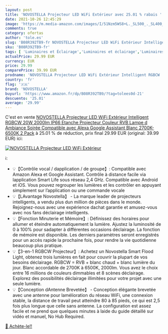 ```yaml
---
layout: post
title: 'NOVOSTELLA Projecteur LED WiFi Extérieur avec 25.01 % rabais '
date: 2021-10-26 12:45:29
image: 'https://m.media-amazon.com/images/I/51Nzm5WS8+L._SL500_._SL400_.jpg'
comments: true
category: ofertas
author: 'tole.es'
slug: 'B08R392TB9-fr NOVOSTELLA Projecteur LED WiFi Extérieur Intelligent RGBCW...'
sku: 'B08R392TB9-fr'
tags: [ 'Luminaires et Éclairage','Luminaires et éclairage','Luminaires extérieur','novostella','Éclairage pour terrasse et patio', ]
actualPrice: 29.99 EUR
currency: EUR
price: 29.99
comparePrice: 39.99 EUR
prodname: 'NOVOSTELLA Projecteur LED WiFi Extérieur Intelligent RGBCW   20W  2000lm IP66 Etanche  Projecteur Couleur RVB Lampe d Ambiance Soirée Compatible avec Alexa Google Assistant  Blanc 2700K-6500K  2 Pack'
country: 'fr'
flag: '🇫🇷'
brand: 'NOVOSTELLA'
buyurl: 'https://www.amazon.fr/dp/B08R392TB9/?tag=tolees0d-21'
descuento: '25.01'
average: '29.99'
---
```


C'est en vente [NOVOSTELLA Projecteur LED WiFi Extérieur Intelligent RGBCW   20W  2000lm IP66 Etanche  Projecteur Couleur RVB Lampe d Ambiance Soirée Compatible avec Alexa Google Assistant  Blanc 2700K-6500K  2 Pack](https://www.amazon.fr/dp/B08R392TB9/?tag=tolees0d-21)  à  25.01 % de réduction, prix final  29.99 EUR (original: 39.99 EUR) ici:

[![NOVOSTELLA Projecteur LED WiFi Extérieur](https://m.media-amazon.com/images/I/51Nzm5WS8+L._SL500_._SL400_.jpg)](https://www.amazon.fr/dp/B08R392TB9/?tag=tolees0d-21)

ℹ️:

- 💡【Contrôle vocal / dapplication / de groupe】: Compatible avec Amazon Alexa et Google Assistant. Contrôle à distance facile via lapplication Smart Life sous réseau 2,4 GHz. Compatible avec Android et iOS. Vous pouvez regrouper les lumières et les contrôler en appuyant simplement sur l’application ou une commande vocale
- 💡【LAvantage Novostella】 - La marque leader de projecteurs intelligents, a vendu plus dun million de pièces dans le monde. Rejoignez-nous avec une expérience dachat garantie et amusez-vous avec nos fans déclairage intelligents.
- 💡【Fonction Minuterie et Mémoire】: Définissez des horaires pour allumer et éteindre automatiquement la lumière. Ajustez la luminosité de 0 à 100% pour sadapter à différentes occasions déclairage. La fonction de mémoire est disponible. Les derniers paramètres seront enregistrés pour un accès rapide la prochaine fois, pour rendre la vie quotidienne beaucoup plus pratique.
- 💡【3-en-1 RGBCW Projecteur】: Achetez un Novostella Smart Flood Light, obtenez trois lumières en fait pour couvrir la plupart de vos besoins déclairage. RGBCW = RVB + blanc chaud + blanc lumière du jour. Blanc accordable de 2700K à 6500K, 2000lm. Vous avez le choix entre 16 millions de couleurs dimmables et 8 scènes déclairage. Explorez des possibilités déclairage illimitées pour votre projet avec une seule lumière.
- 💡【Conception dAntenne Brevetée】 - Conception élégante brevetée avec une antenne pour lamélioration du réseau WiFi, une connexion stable, la distance de travail peut atteindre 80 à 85 pieds, ce qui est 2,5 fois plus longue que celle sans antenne. La configuration est assez facile et ne prend que quelques minutes à laide du guide détaillé sur vidéo et manuel, No Hub Required.

[🛒 Achète-le!!](https://www.amazon.fr/dp/B08R392TB9/?tag=tolees0d-21)
